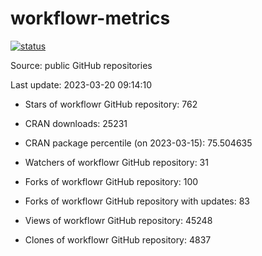 
<!-- README.md is generated from README.Rmd. Please edit that file -->

# workflowr-metrics

[![status](https://github.com/workflowr/workflowr-metrics/workflows/metrics/badge.svg)](https://github.com/workflowr/workflowr-metrics/actions/workflows/metrics.yaml)

Source: public GitHub repositories

Last update: 2023-03-20 09:14:10

<!--





* Weekly active projects (unique users):  ()

* Monthly active projects (unique users):  ()

* Number of workflowr projects on GitHub: 


-->

  - Stars of workflowr GitHub repository: 762

  - CRAN downloads: 25231

  - CRAN package percentile (on 2023-03-15): 75.504635

  - Watchers of workflowr GitHub repository: 31

  - Forks of workflowr GitHub repository: 100

  - Forks of workflowr GitHub repository with updates: 83

  - Views of workflowr GitHub repository: 45248

  - Clones of workflowr GitHub repository: 4837
